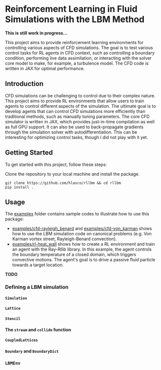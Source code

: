 # Reinforcement Learning in Fluid Simulations with the LBM Method

**This is still work in progress...**

This project aims to provide reinforcement learning environments for controlling various aspects of CFD simulations. The goal is to test various control tasks for RL agents in CFD context, such as controlling a boundary condition, performing live data assimilation, or interacting with the solver core model to make, for example, a turbulence model. The CFD code is written in JAX for optimal performance.

## Introduction
CFD simulations can be challenging to control due to their complex nature. This project aims to provide RL environments that allow users to train agents to control different aspects of the simulation. The ultimate goal is to develop agents that can control CFD simulations more efficiently than traditional methods, such as manually tuning parameters.
The core CFD simulator is written in JAX, which provides just-in-time compilation as well as full GPU support. It can also be used to back-propagate gradients through the simulation solver with autodifferentiation. This can be interesting for optimizing control tasks, though I did not play with it yet.

## Getting Started
To get started with this project, follow these steps:

Clone the repository to your local machine and install the package.
```shell
git clone https://github.com/hlasco/rllbm && cd rllbm
pip install .
```

## Usage

The [examples](examples) folder contains sample codes to illustrate how to use this package:
- [examples/cfd-rayleigh_benard](examples/cfd-rayleigh_benard) and [examples/cfd-von_karman](examples/cfd-von_karman) shows how to use the LBM simulation code on canonical problems (e.g. Von Karman vortex street, Rayleigh-Benard convection).
- [examples/rl-heat_wall](examples/rl-heat_wall) shows how to create a RL environment and train an agent with the Ray-Rllib library. In this example, the agent controls the boundary temperature of a closed domain, which triggers convective motions. The agent's goal is to drive a passive fluid particle towards a target location.

**TODO**
### Defining a LBM simulation
#### `Simulation`
#### `Lattice`
#### `Stencil`
#### The `stream` and `collide` function
#### `CoupledLattices`
#### `Boundary` and `BoundaryDict`
### `LBMEnv`

